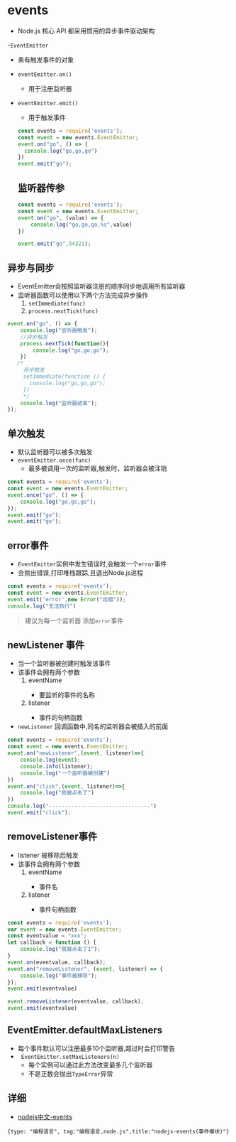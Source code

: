 # events
- Node.js 核心 API 都采用惯用的异步事件驱动架构

-`EventEmitter`
  - 素有触发事件的对象
- `eventEmitter.on()`
  - 用于注册监听器
- `eventEmitter.emit()`
  - 用于触发事件

  ```js
  const events = require('events');
  const event = new events.EventEmitter;
  event.on("go", () => {
    console.log("go,go,go")
  })
  event.emit("go");
  ```

  ## 监听器传参
  ```js
  const events = require('events');
  const event = new events.EventEmitter;
  event.on("go", (value) => {
      console.log("go,go,go,%s",value)
  })

  event.emit("go",54321);
  ```
## 异步与同步
- EventEmitter会按照监听器注册的顺序同步地调用所有监听器
- 监听器函数可以使用以下两个方法完成异步操作
  1. `setImmediate(func)`
  2. `process.nextTick(func)`
```js
event.on("go", () => {
    console.log("监听器触发");
    //异步触发
    process.nextTick(function(){
        console.log("go,go,go");
    })
   /* 
     异步触发
     setImmediate(function () {
       console.log("go,go,go");
     }) 
     */
    console.log("监听器结束");
});

```
## 单次触发
- 默认监听器可以被多次触发
- `eventEmitter.once(func)`
  - 最多被调用一次的监听器,触发时，监听器会被注销
```js
const events = require('events');
const event = new events.EventEmitter;
event.once("go", () => {
    console.log("go,go,go");
});
event.emit("go");
event.emit("go");
```
## error事件
- `EventEmitter`实例中发生错误时,会触发一个`error`事件
- 会抛出错误,打印堆栈跟踪,且退出Node.js进程
```js
const events = require('events');
const event = new events.EventEmitter;
event.emit('error',new Error("出错"));
console.log("无法执行")
```
> 建议为每一个监听器 添加`error`事件

## newListener 事件
- 当一个监听器被创建时触发该事件
- 该事件会拥有两个参数
  1. eventName <any> 
      - 要监听的事件的名称
  2. listener <Function> 
      - 事件的句柄函数
- `newListener` 回调函数中,同名的监听器会被插入的前面
```js
const events = require('events');
const event = new events.EventEmitter;
event.on("newListener",(event, listener)=>{
    console.log(event);
    console.info(listener);
    console.log("一个监听器被创建")
})
event.on("click",(event, listener)=>{
    console.log("我被点击了")
})
console.log("--------------------------------")
event.emit("click");
```
  
## removeListener事件
- listener 被移除后触发
- 该事件会拥有两个参数
  1. eventName <any> 
      - 事件名
  2. listener <Function> 
      - 事件句柄函数
```js
const events = require('events');
var event = new events.EventEmitter;
const eventvalue = "xxx";
let callback = function () {
    console.log("我被点击了1");
}
event.on(eventvalue, callback);
event.on("removeListener", (event, listener) => {
    console.log("事件被移除");
});
event.emit(eventvalue)

event.removeListener(eventvalue, callback);
event.emit(eventvalue)
```

## EventEmitter.defaultMaxListeners
- 每个事件默认可以注册最多10个监听器,超过时会打印警告
- ` EventEmitter.setMaxListeners(n)`
  - 每个实例可以通过此方法改变最多几个监听器
  - 不是正数会抛出`TypeError`异常

## 详细
- [nodejs中文-events](http://nodejs.cn/api/events.html)

```blog
{type: "编程语言", tag:"编程语言,node.js",title:"nodejs-events(事件模块)"}
```
